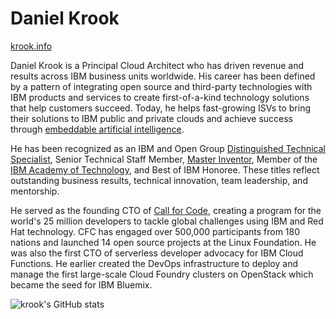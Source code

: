 # Daniel Krook

[krook.info](https://krook.info/)

Daniel Krook is a Principal Cloud Architect who has driven revenue and results across IBM business units worldwide. His career has been defined by a pattern of integrating open source and third-party technologies with IBM products and services to create first-of-a-kind technology solutions that help customers succeed. Today, he helps fast-growing ISVs to bring their solutions to IBM public and private clouds and achieve success through [embeddable artificial intelligence](https://developer.ibm.com/technologies/embeddable-ai/).

He has been recognized as an IBM and Open Group [Distinguished Technical Specialist](https://certification.opengroup.org/opencts), Senior Technical Staff Member, [Master Inventor](https://en.wikipedia.org/wiki/IBM_Master_Inventor), Member of the [IBM Academy of Technology](https://www.ibm.com/blogs/academy-of-technology/), and Best of IBM Honoree. These titles reflect outstanding business results, technical innovation, team leadership, and mentorship.

He served as the founding CTO of [Call for Code](https://github.com/Call-for-Code), creating a program for the world's 25 million developers to tackle global challenges using IBM and Red Hat technology. CFC has engaged over 500,000 participants from 180 nations and launched 14 open source projects at the Linux Foundation. He was also the first CTO of serverless developer advocacy for IBM Cloud Functions. He earlier created the DevOps infrastructure to deploy and manage the first large-scale Cloud Foundry clusters on OpenStack which became the seed for IBM Bluemix.

![krook's GitHub stats](https://github-readme-stats.vercel.app/api?username=krook)
